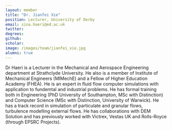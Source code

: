 ```yaml
---
layout: member
title: "Dr. Jianfei Xie"
position: Lecturer, University of Derby
email: sina.haeri@ed.ac.uk
twitter: 
degrees: 
github: 
scholar: 
image: /images/team/jianfei_xie.jpg
alumni: true
---
```


Dr Haeri is a Lecturer in the Mechanical and Aerospace Engineering department at Strathclyde University. He also is a member of Institute of Mechanical Engineers (MIMechE) and a Fellow of Higher Education Academy (FHEA). He is an expert in fluid flow computer simulations with application to fundemtal and industrial problems. He has formal training both in Engineering (PhD University of Southampton, MSc with Distinction) and Computer Science (MSc with Distinction, University of Warwick). He has a track record in simulation of particulate and granular flows, turbulence modelling external flows. He has collaborations with DEM Solution and has previously worked with Victrex, Vestas UK and Rolls-Royce (through EPSRC Projects).